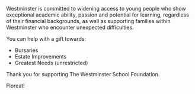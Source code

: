 Westminster is committed to widening access to young people who show exceptional academic ability, passion and potential for learning, regardless of their financial backgrounds, as well as supporting families within Westminster who encounter unexpected difficulties.

You can help with a gift towards:

* Bursaries
* Estate Improvements
* Greatest Needs (unrestricted)

Thank you for supporting The Westminster School Foundation.

Floreat!
